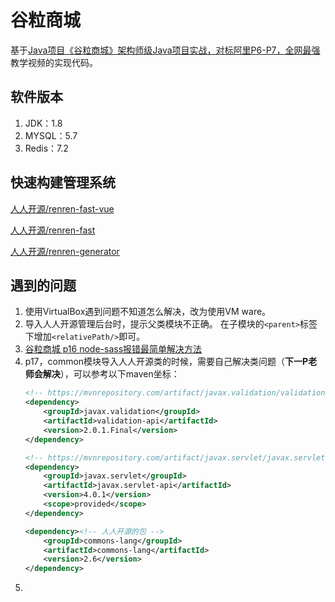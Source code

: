 # 谷粒商城

基于[Java项目《谷粒商城》架构师级Java项目实战，对标阿里P6-P7，全网最强](https://www.bilibili.com/video/BV1np4y1C7Yf)教学视频的实现代码。

## 软件版本

1. JDK：1.8
2. MYSQL：5.7
3. Redis：7.2

## 快速构建管理系统

[人人开源/renren-fast-vue](https://gitee.com/renrenio/renren-fast-vue)

[人人开源/renren-fast](https://gitee.com/renrenio/renren-fast)

[人人开源/renren-generator](https://gitee.com/renrenio/renren-generator)

## 遇到的问题

1. 使用VirtualBox遇到问题不知道怎么解决，改为使用VM ware。
2. 导入人人开源管理后台时，提示父类模块不正确。
   在子模块的`<parent>`标签下增加`<relativePath/>`即可。
3. [谷粒商城 p16 node-sass报错最简单解决方法](https://gitee.com/renrenio/renren-fast-vue/issues/I900BR)
4. p17，common模块导入人人开源类的时候，需要自己解决类问题（**下一P老师会解决**），可以参考以下maven坐标：
   ```xml
   <!-- https://mvnrepository.com/artifact/javax.validation/validation-api -->
   <dependency>
       <groupId>javax.validation</groupId>
       <artifactId>validation-api</artifactId>
       <version>2.0.1.Final</version>
   </dependency>
   
   <!-- https://mvnrepository.com/artifact/javax.servlet/javax.servlet-api -->
   <dependency>
       <groupId>javax.servlet</groupId>
       <artifactId>javax.servlet-api</artifactId>
       <version>4.0.1</version>
       <scope>provided</scope>
   </dependency>
   
   <dependency><!-- 人人开源的包 -->
       <groupId>commons-lang</groupId>
       <artifactId>commons-lang</artifactId>
       <version>2.6</version>
   </dependency>
   ```
5. 
